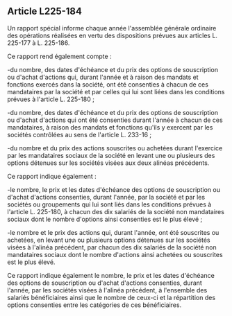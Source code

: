 Article L225-184
----
Un rapport spécial informe chaque année l'assemblée générale ordinaire des
opérations réalisées en vertu des dispositions prévues aux articles L. 225-177 à
L. 225-186.

Ce rapport rend également compte :

-du nombre, des dates d'échéance et du prix des options de souscription ou
d'achat d'actions qui, durant l'année et à raison des mandats et fonctions
exercés dans la société, ont été consenties à chacun de ces mandataires par la
société et par celles qui lui sont liées dans les conditions prévues à l'article
L. 225-180 ;

-du nombre, des dates d'échéance et du prix des options de souscription ou
d'achat d'actions qui ont été consenties durant l'année à chacun de ces
mandataires, à raison des mandats et fonctions qu'ils y exercent par les
sociétés contrôlées au sens de l'article L. 233-16 ;

-du nombre et du prix des actions souscrites ou achetées durant l'exercice par
les mandataires sociaux de la société en levant une ou plusieurs des options
détenues sur les sociétés visées aux deux alinéas précédents.

Ce rapport indique également :

-le nombre, le prix et les dates d'échéance des options de souscription ou
d'achat d'actions consenties, durant l'année, par la société et par les sociétés
ou groupements qui lui sont liés dans les conditions prévues à l'article L.
225-180, à chacun des dix salariés de la société non mandataires sociaux dont le
nombre d'options ainsi consenties est le plus élevé ;

-le nombre et le prix des actions qui, durant l'année, ont été souscrites ou
achetées, en levant une ou plusieurs options détenues sur les sociétés visées à
l'alinéa précédent, par chacun des dix salariés de la société non mandataires
sociaux dont le nombre d'actions ainsi achetées ou souscrites est le plus élevé.

Ce rapport indique également le nombre, le prix et les dates d'échéance des
options de souscription ou d'achat d'actions consenties, durant l'année, par les
sociétés visées à l'alinéa précédent, à l'ensemble des salariés bénéficiaires
ainsi que le nombre de ceux-ci et la répartition des options consenties entre
les catégories de ces bénéficiaires.
